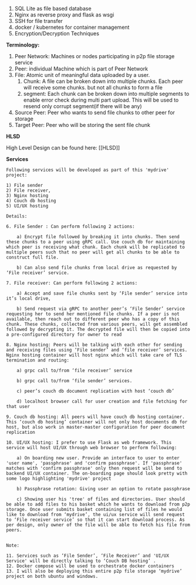
1. SQL Lite as file based database
2. Nginx as reverse proxy and flask as wsgi
3. SSH for file transfer
4. docker / kubernetes for container management
5. Encryption/Decryption Techniques

**Terminology:** 

1. Peer Network: Machines or nodes participating in p2p file storage service
2. Peer: individual Machine which is part of Peer Network
3. File: Atomic unit of meaningful data uploaded by a user. 
	1. Chunk: A file can be broken down into multiple chunks. Each peer will receive some chunks. but not all chunks to form a file 
	2. segment: Each chunk can be broken down into multiple segments to enable error check during multi part upload. This will be used to resend only corrupt segment(if there will be any) 
4. Source Peer: Peer who wants to send file chunks to other peer for storage
5. Target Peer: Peer who will be storing the sent file chunk

**HLSD**

High Level Design can be found here: [[HLSD]]


**Services** 

	Following services will be developed as part of this 'mydrive' project:
	
	1) File sender
	2) File receiver,
	3) Nginx hosting
	4) Couch db hosting
	5) UI/UX hosting
	  
	Details:
	
	6. File Sender : Can perform following 2 actions:
	
		a) Encrypt file followed by breaking it into chunks. Then send these chunks to a peer using gRPC call. Use couch db for maintaining which peer is receiving what chunk. Each chunk will be replicated to multiple peers such that no peer will get all chunks to be able to construct full file.
	
		b) Can also send file chunks from local drive as requested by ‘File receiver’ service.
	  
	7. File receiver: Can perform following 2 actions:
	
		a) Accept and save file chunks sent by ‘File sender’ service into it’s local drive,
		
		b) Send request via gRPC to another peer’s ‘File Sender’ service requesting her to send her mentioned file chunks. If a peer is not available, then reach out to different peer who has a copy of this chunk. These chunks, collected from various peers, will get assembled followed by decrypting it. The decrypted file will then be copied into a pre-configured directory for owner to read
	
	8. Nginx hosting: Peers will be talking with each other for sending and receiving files using ‘File sender’ and ‘file receiver’ services. Nginx hosting container will host nginx which will take care of TLS termination and routing:
	
		a) grpc call to/from ‘file receiver’ service
	
		b) grpc call to/from ‘file sender’ services.
	
		c) peer’s couch db document replication with host ‘couch db’
	
		d) localhost browser call for user creation and file fetching for that user
	  
	9. Couch db hosting: All peers will have couch db hosting container. This ‘couch db hosting’ container will not only host documents db for host, but also work in master-master configuration for peer document replication
	
	10. UI/UX hosting: I prefer to use Flask as web framework. This service will host UI/UX through web browser to perform following:
	
		a) On boarding new user. Provide an interface to user to enter 'user name', 'passphrase' and 'confirm passphrase'. If 'passphrase' matches with 'confirm passphrase' only then request will be send to backend UI/UX container. The on-boarding page should look pretty with some logo highlighting 'mydrive' project 
		
		b) Passphrase rotation: Giving user an option to rotate passphrase 
		
		c) Showing user his 'tree' of files and directories. User should be able to add files to his basket which he wants to download from p2p storage. Once user submits basket containing list of files he would like to download from ‘mydrive’, the ui/ux service will send request to ‘File receiver service’ so that it can start download process. As per design, only owner of the file will be able to fetch his file from peers.
	
	  
	Note:
	
	11. Services such as ‘File Sender’, ‘File Receiver’ and 'UI/UX Service' will be directly talking to ‘Couch DB hosting’ .
	12. Docker compose will be used to orchestrate docker containers
	13. I will also be deploying this entire p2p file storage ‘mydrive’ project on both ubuntu and windows.